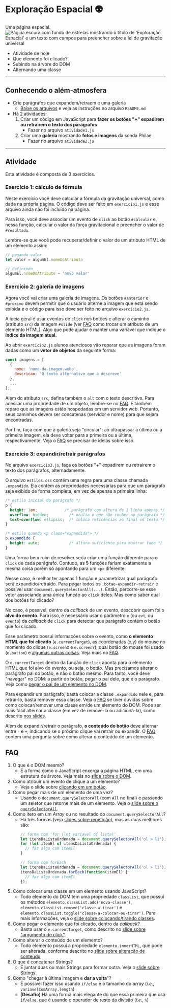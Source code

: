 # Exploração Espacial  👽

Uma página espacial.
![Página escura com fundo de estrelas mostrando o título de 'Exploração Espacial' e um texto com campos para preencher sobre a lei de gravitação universal](https://willsallum.github.io/cefet_web/images/cefet-web-space.webp)

- Atividade de hoje
- Que elemento foi clicado?
- Subindo na árvore do DOM
- Alternando uma classe
<!-- {ul:.content} -->

---
## Conhecendo o além-atmosfera

- Crie parágrafos que expandem/retraem e uma galeria 
  - [Baixe os arquivos][space] e veja as instruções
    no arquivo `README.md`
- Há 2 atividades:
  1. Criar um código em JavaScript para **fazer os botões "+"
     expadirem ou retrairem o texto dos parágrafos**
     - Fazer no arquivo `atividade1.js`
  2. Criar uma **galeria** mostrando **fotos e imagens** da sonda Philae
     - Fazer no arquivo `atividade2.js`

[space]: https://github.com/willsallum/cefet_web_space/archive/master.zip

---
## Atividade

Esta atividade é composta de 3 exercícios.

### Exercício 1: cálculo de fórmula

Neste exercício você deve calcular a fórmula da gravitação universal, como
dada na própria página. O código deve ser feito em `exercicio1.js` e
esse arquivo ainda não foi incluído na página.

Para isso, você deve associar um evento de `click` ao botão `#calcular` e,
nessa função, calcular o valor da força gravitacional e preencher o valor
de `#resultado`.

Lembre-se que você pode recuperar/definir o valor de
um atributo HTML de um elemento assim:

```js
// pegando valor
let valor = algumEl.nomeDoAtributo

// definindo
algumEl.nomeDoAtributo = 'novo valor'
```

### Exercício 2: galeria de imagens

Agora você vai criar uma galeria de imagens. Os botões `#anterior`
e `#proximo` devem permitir que o usuário alterne a imagem que está
sendo exibida e o código para isso deve ser feito no arquivo `exercicio2.js`.

A ideia geral é usar eventos de `click` nos botões e alterar o
caminho (atributo `src`) da imagem `#slide` (ver [FAQ](#faq) como trocar
um atributo de um elemento HTML). Algo que pode ajudar é manter uma variável
que indique o **índice da imagem atual**.

Ao abrir `exercicio2.js` alunos atenciosos vão reparar que as imagens 
foram dadas como um **vetor de objetos** da seguinte forma:

```js
const imagens = [
  {
    nome: 'nome-da-imagem.webp',
    descricao: 'O texto alternativo que a descreve'
  },
  ...
];
```

Além do atributo `src`, defina também o `alt` com o texto descritivo.
Para acessar uma propriedade de um objeto, lembre-se no [FAQ](#faq).
E também repare que as imagens estão hospedadas em um servidor web.
Portanto, seus caminhos devem ser concatenas (servidor e nome) para
que sejam encontradas.

Por fim, faça com que a galeria seja "circular": ao ultrapassar a 
última ou a primeira imagem, ela deve voltar para a primeira ou a última,
respectivamente. Veja o [FAQ](#faq) se precisar de ideias sobre isso.


### Exercício 3: expandir/retrair parágrafos

No arquivo `exercicio3.js`, faça os botões "+" expadirem ou 
retrairem o texto dos parágrafos, alternadamente.

O arquivo `estilos.css` contém uma regra para uma classe chamada `.expandido`.
Ela contém as propriedades necessárias para que um parágrafo seja exibido
de forma completa, em vez de apenas a primeira linha:

```css
/* estilo inicial do parágrafo */
p {
  height: 1em;            /* parágrafo com altura de 1 linha apenas */
  overflow: hidden;         /* oculta o que não couber no parágrafo */
  text-overflow: ellipsis;  /* coloca reticências ao final od texto */
}

/* estilo quando <p class="expandido"> */
p.expandido {
  height: auto;             /* altura suficiente para mostrar tudo */
}
```

Uma forma bem ruim de resolver seria criar uma função diferente para
o `click` de cada parágrafo. Contudo, as 5 funções fariam exatamente
a mesma coisa porém só apontando para um `<p>` diferente.

Nesse caso, é melhor ter apenas 1 função e parametrizar qual parágrafo
será expandido/retraído. Para pegar todos os `.botao-expandir-retrair`
é possível usar `document.querySelectorAll(...)`. Então, percorre-se
esse vetor associando uma única função ao `click` deles. Mas como
saber qual dos botões foi clicado?

No caso, é possível, dentro da _callback_ de um evento, descobrir
quem foi o **alvo do evento**. Para isso, é necessário usar o
parâmetro `e` (ou `evt`, ou `evento`) da _callback_  de `click`
para detectar que parágrafo contém o botão que foi clicado.

Esse parâmetro possui informações sobre o evento, como **o elemento HTML
que foi clicado** (`e.currentTarget`), as coordenadas (x,y) do mouse
no momento do clique (`e.screenX` e `e.screenY`), qual botão do
mouse foi usado (`e.button`) e [algumas outras coisas][click-event]. Veja
mais no [FAQ](#faq).

O `e.currentTarget` dentro da função de `click` aponta para o elemento HTML
que foi alvo do evento, ou seja, o botão. Mas precisamos alterar o parágrafo
pai do botão, e não o botão mesmo. Para tanto, você deve "navegar" no DOM:
a partir do botão, pegar o pai dele, que é o parágrafo. Veja como
[pegar o pai de um elemento no DOM][subindo-no-dom].

Para expandir um parágrafo, basta colocar a classe `.expandido` nele e,
para retraí-lo, basta remover essa classe. Veja o [FAQ](#faq) se tiver
dúvidas sobre como colocar/remover uma classe em/de um elemento do DOM.
Pode ser mais fácil alternar a classe (em vez de removê-la ou adicioná-la),
como descrito [nos slides][alternando-uma-classe].

Além de expandir/retrair o parágrafo, **o conteúdo do botão** deve alternar
entre `-` e `+`, indicando se o próximo clique vai retrair ou expandir.
O [FAQ](#faq) contém uma pergunta sobre como alterar o conteúdo de um elemento.



## FAQ

1. O que é o DOM mesmo?
   - É a forma como o JavaScript enxerga a página HTML, em uma estrutura
     de árvore. Veja mais no [slide sobre o DOM][dom].
1. Como atribuir um evento de clique a um elemento?
   - Veja o slide sobre [clicando em um botão][clicando-botao].
1. Como pegar mais de um elemento de uma vez?
   - Usando o `document.querySelectorAll` (com `All` no final) e passando um
     seletor que retorne mais de um elemento. Veja o
     [slide sobre o `querySelectorAll`][query-selector-all].
1. Como itero em um _Array_ ou no resultado do `document.querySelectorAll`?
   - Há três formas (veja [slides sobre repetição][iteracao]), mas as duas
     melhores são:
     ```js
     // forma com 'for (let variavel of lista)'
     let itensDaListaOrdenada = document.querySelectorAll('ol > li');
     for (let itemEl of itensDaListaOrdenada) {
       // faz algo com itemEl
     }
     ```
     ```js
     // forma com forEach
     let itensDaListaOrdenada = document.querySelectorAll('ol > li');
     itensDaListaOrdenada.forEach(function(itemEl) {
       // faz algo com itemEl
     });
     ```
1. Como colocar uma classe em um elemento usando JavaScript?
   - Todo elemento do DOM tem uma propriedade `classList`, que possui os
     métodos `elemento.classList.add('nova-classe')`,
     `elemento.classList.remove('classe-a-tirar')` e
     `elemento.classList.toggle('classe-a-colocar-ou-tirar')`. Para mais
     informações, veja o [slide sobre colocando/tirando classes][classes].
1. Como pegar o elemento que foi clicado, dentro da _callback_?
   - Basta usar o `e.currentTarget`, como descrito no
     [slide sobre "argumento de click"][argumento-de-click].
1. Como alterar o conteúdo de um elemento?
   - Todo elemento possui a propriedade `elemento.innerHTML`, que pode ser
     alterada, conforme descrito no
     [slide sobre alteração de conteúdo][alterando-o-conteudo]
1. O que é concatenar Strings?
   - É juntar duas ou mais Strings para formar outra. Veja o
     [slide sobre Strings][tipo-string].
1. Como "chegar à última imagem e **dar a volta**"?
   - É possível fazer isso usando `if/else` e o tamanho do _array_
     (_i.e._, `variavelComArray.length`)
   - **[Desafio]** Há uma forma mais elegante do que essa primeira que
     usa `if/else`, que é usando o operador de resto da divisão (_i.e._, `%`)


[alternando-uma-classe]: https://willsallum.github.io/cefet_web/classes/js2/#alternando-uma-classe
[dom]: https://https://willsallum.github.io/cefet_web/classes/js2/#dando-comportamento-a-pagina
[click-event]: https://developer.mozilla.org/en-US/docs/Web/Events/click
[clicando-botao]: https://willsallum.github.io/cefet_web/classes/js2/#criando-um-evento-de-clique
[query-selector-all]: https://https://willsallum.github.io/cefet_web/classes/js2#selecionando-v%C3%A1rios-elementos-13
[subindo-no-dom]: https://willsallum.github.io/cefet_web/classes/js2/#conhecendo-o-dom
[iteracao]: https://willsallum.github.io/cefet_web/classes/js1#for-formas-mais-legais
[classes]: https://willsallum.github.io/cefet_web/classes/js2#colocandoremovendo-classes
[argumento-de-click]: https://willsallum.github.io/cefet_web/classes/js2#associando-mesma-callback-para-v%C3%A1rios-elementos
[alterando-o-conteudo]: https://willsallum.github.io/cefet_web/classes/js2#anatomia-de-uma-tag
[tipo-string]: https://willsallum.github.io/cefet_web/classes/js1#manipulando-strings
[const]: https://willsallum.github.io/cefet_web/classes/js1#const-e-var
